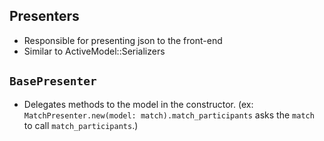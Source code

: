 ## Presenters

- Responsible for presenting json to the front-end
- Similar to ActiveModel::Serializers

## `BasePresenter`

- Delegates methods to the model in the constructor.  (ex: `MatchPresenter.new(model: match).match_participants` asks the `match` to call `match_participants`.)
